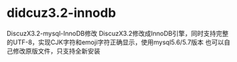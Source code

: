 # didcuz3.2-innodb
DiscuzX3.2-mysql-InnoDB修改
DiscuzX3.2修改成InnoDB引擎，同时支持完整的UTF-8，实现CJK字符和emoji字符正确显示，使用mysql5.6/5.7版本
也可以自己修改原版文件，只支持全新安装
